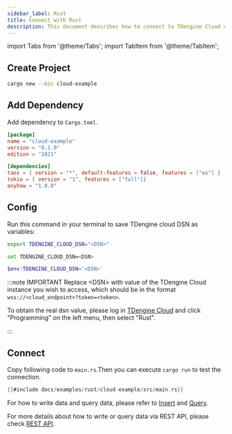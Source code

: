 ```yaml
---
sidebar_label: Rust
title: Connect with Rust
description: This document describes how to connect to TDengine Cloud using the Rust client library.
---
```

<!-- exclude -->
import Tabs from '@theme/Tabs';
import TabItem from '@theme/TabItem';

<!-- exclude-end -->
## Create Project

```bash
cargo new --bin cloud-example
```

## Add Dependency

Add dependency to `Cargo.toml`.

```toml title="Cargo.toml"
[package]
name = "cloud-example"
version = "0.1.0"
edition = "2021"

[dependencies]
taos = { version = "*", default-features = false, features = ["ws"] }
tokio = { version = "1", features = ["full"]}
anyhow = "1.0.0" 
```

## Config

Run this command in your terminal to save TDengine cloud DSN as variables:

<Tabs defaultValue="bash">
<TabItem value="bash" label="Bash">

```bash
export TDENGINE_CLOUD_DSN="<DSN>"
```

</TabItem>
<TabItem value="cmd" label="CMD">

```bash
set TDENGINE_CLOUD_DSN=<DSN>
```

</TabItem>
<TabItem value="powershell" label="Powershell">

```powershell
$env:TDENGINE_CLOUD_DSN='<DSN>'
```

</TabItem>
</Tabs>

<!-- exclude -->
:::note IMPORTANT
Replace  &lt;DSN&gt; with value of the TDengine Cloud instance you wish to access, which should be in the format `wss://<cloud_endpoint>?token=<token>`. 

To obtain the real dsn value, please log in [TDengine Cloud](https://cloud.tdengine.com) and click "Programming" on the left menu, then select "Rust".

:::
<!-- exclude-end -->

## Connect

Copy following code to `main.rs`.Then you can execute `cargo run` to test the connection. 

```rust title="main.rs"
{{#include docs/examples/rust/cloud-example/src/main.rs}}
```

For how to write data and query data, please refer to [Insert](https://docs.tdengine.com/cloud/programming/insert/) and [Query](https://docs.tdengine.com/cloud/programming/query/).

For more details about how to write or query data via REST API, please check [REST API](https://docs.tdengine.com/cloud/programming/connect/rest-api/).
